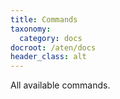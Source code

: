 ```yaml
---
title: Commands
taxonomy:
  category: docs
docroot: /aten/docs
header_class: alt
---
```


All available commands.
